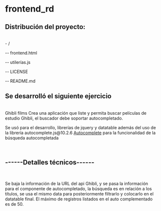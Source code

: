 # frontend_rd
<h2>Distribución del proyecto:</h2>
<br/>
- /
 
-- frontend.html

-- utilerías.js

-- LICENSE

-- README.md
<br/>
<h2>Se desarrolló el siguiente ejercicio</h2>
<br/>
Ghibli films
Crea una aplicación que liste y permita buscar películas de estudio Ghibli, el buscador debe soportar autocompletado.
<br/>
<p>Se usó para el desarrollo, librerías de jquery y datatable además del uso de la librería autocomplete.js@10.2.6 <a href="https://tarekraafat.github.io/autoComplete.js/demo/">Autocomplete</a>  para la funcionalidad de la búsqueda autocompletada</p>
<br/>
<h2>------Detalles técnicos------</h2>
<br/>
<p>Se baja la información de la URL del api Ghibli, y se pasa la información para el componente de autocompletado, la búsqueda es en relación a los títulos, 
se usa el mismo data para posteriormente filtrarlo y colocarlo en el datatable final. El máximo de registros listados en el auto complementado es de 50.</p>
